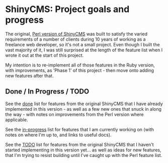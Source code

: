 # ShinyCMS: Project goals and progress

The original, [Perl version of ShinyCMS](https://github.com/denny/ShinyCMS) was built to satisfy the varied requirements of a number of clients during 10 years of working as a freelance web developer, so it's not a small project. Even though I built the vast majority of it, I was still surprised at the length of the feature list when I wrote it out at the start of this project.

My intention is to re-implement all of those features in the Ruby version, with improvements, as 'Phase 1' of this project - then move onto adding new features after that.


## Done / In Progress / TODO

See the [done](done.md) list for features from the original ShinyCMS that I have already implemented in this version - as well as a few new ones that snuck in along the way - with notes on improvements from the Perl version where applicable.

See the [in-progress](in-progress.md) list for features that I am currently working on (with notes on where I'm up to, and links to useful docs).

See the [TODO](TODO.md) list for features from the original ShinyCMS that I haven't started implementing in this version yet... as well as ideas for new features, that I'm trying to resist building until I've caught up with the Perl feature list.
